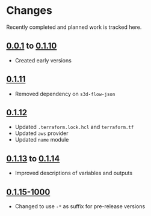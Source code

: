 # Changes
Recently completed and planned work is tracked here.

## [0.0.1](.) to [0.1.10](.)
- Created early versions

## [0.1.11](.)
- Removed dependency on `s3d-flow-json`

## [0.1.12](.)
- Updated `.terraform.lock.hcl` and `terraform.tf`
- Updated `aws` provider
- Updated `name` module

## [0.1.13](.) to [0.1.14](.)
- Improved descriptions of variables and outputs

## [0.1.15-1000](.)
- Changed to use `-*` as suffix for pre-release versions
